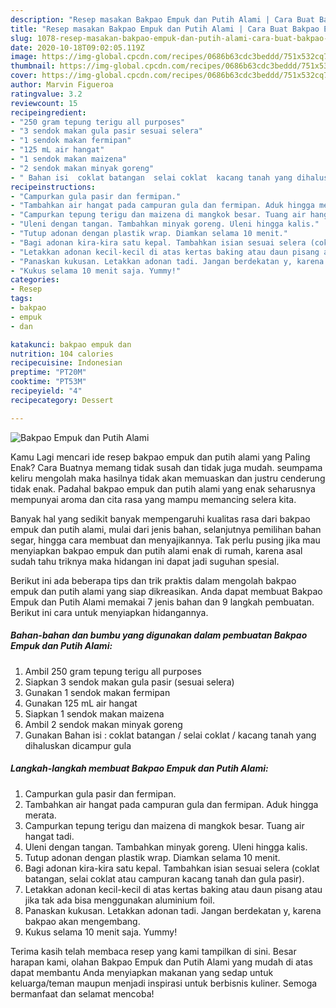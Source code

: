 ```yaml
---
description: "Resep masakan Bakpao Empuk dan Putih Alami | Cara Buat Bakpao Empuk dan Putih Alami Yang Enak Banget"
title: "Resep masakan Bakpao Empuk dan Putih Alami | Cara Buat Bakpao Empuk dan Putih Alami Yang Enak Banget"
slug: 1078-resep-masakan-bakpao-empuk-dan-putih-alami-cara-buat-bakpao-empuk-dan-putih-alami-yang-enak-banget
date: 2020-10-18T09:02:05.119Z
image: https://img-global.cpcdn.com/recipes/0686b63cdc3beddd/751x532cq70/bakpao-empuk-dan-putih-alami-foto-resep-utama.jpg
thumbnail: https://img-global.cpcdn.com/recipes/0686b63cdc3beddd/751x532cq70/bakpao-empuk-dan-putih-alami-foto-resep-utama.jpg
cover: https://img-global.cpcdn.com/recipes/0686b63cdc3beddd/751x532cq70/bakpao-empuk-dan-putih-alami-foto-resep-utama.jpg
author: Marvin Figueroa
ratingvalue: 3.2
reviewcount: 15
recipeingredient:
- "250 gram tepung terigu all purposes"
- "3 sendok makan gula pasir sesuai selera"
- "1 sendok makan fermipan"
- "125 mL air hangat"
- "1 sendok makan maizena"
- "2 sendok makan minyak goreng"
- " Bahan isi  coklat batangan  selai coklat  kacang tanah yang dihaluskan dicampur gula"
recipeinstructions:
- "Campurkan gula pasir dan fermipan."
- "Tambahkan air hangat pada campuran gula dan fermipan. Aduk hingga merata."
- "Campurkan tepung terigu dan maizena di mangkok besar. Tuang air hangat tadi."
- "Uleni dengan tangan. Tambahkan minyak goreng. Uleni hingga kalis."
- "Tutup adonan dengan plastik wrap. Diamkan selama 10 menit."
- "Bagi adonan kira-kira satu kepal. Tambahkan isian sesuai selera (coklat batangan, selai coklat atau campuran kacang tanah dan gula pasir)."
- "Letakkan adonan kecil-kecil di atas kertas baking atau daun pisang atau jika tak ada bisa menggunakan aluminium foil."
- "Panaskan kukusan. Letakkan adonan tadi. Jangan berdekatan y, karena bakpao akan mengembang."
- "Kukus selama 10 menit saja. Yummy!"
categories:
- Resep
tags:
- bakpao
- empuk
- dan

katakunci: bakpao empuk dan 
nutrition: 104 calories
recipecuisine: Indonesian
preptime: "PT20M"
cooktime: "PT53M"
recipeyield: "4"
recipecategory: Dessert

---
```



![Bakpao Empuk dan Putih Alami](https://img-global.cpcdn.com/recipes/0686b63cdc3beddd/751x532cq70/bakpao-empuk-dan-putih-alami-foto-resep-utama.jpg)

Kamu Lagi mencari ide resep bakpao empuk dan putih alami yang Paling Enak? Cara Buatnya memang tidak susah dan tidak juga mudah. seumpama keliru mengolah maka hasilnya tidak akan memuaskan dan justru cenderung tidak enak. Padahal bakpao empuk dan putih alami yang enak seharusnya mempunyai aroma dan cita rasa yang mampu memancing selera kita.

Banyak hal yang sedikit banyak mempengaruhi kualitas rasa dari bakpao empuk dan putih alami, mulai dari jenis bahan, selanjutnya pemilihan bahan segar, hingga cara membuat dan menyajikannya. Tak perlu pusing jika mau menyiapkan bakpao empuk dan putih alami enak di rumah, karena asal sudah tahu triknya maka hidangan ini dapat jadi suguhan spesial.




Berikut ini ada beberapa tips dan trik praktis dalam mengolah bakpao empuk dan putih alami yang siap dikreasikan. Anda dapat membuat Bakpao Empuk dan Putih Alami memakai 7 jenis bahan dan 9 langkah pembuatan. Berikut ini cara untuk menyiapkan hidangannya.

<!--inarticleads1-->

##### Bahan-bahan dan bumbu yang digunakan dalam pembuatan Bakpao Empuk dan Putih Alami:

1. Ambil 250 gram tepung terigu all purposes
1. Siapkan 3 sendok makan gula pasir (sesuai selera)
1. Gunakan 1 sendok makan fermipan
1. Gunakan 125 mL air hangat
1. Siapkan 1 sendok makan maizena
1. Ambil 2 sendok makan minyak goreng
1. Gunakan  Bahan isi : coklat batangan / selai coklat / kacang tanah yang dihaluskan dicampur gula




<!--inarticleads2-->

##### Langkah-langkah membuat Bakpao Empuk dan Putih Alami:

1. Campurkan gula pasir dan fermipan.
1. Tambahkan air hangat pada campuran gula dan fermipan. Aduk hingga merata.
1. Campurkan tepung terigu dan maizena di mangkok besar. Tuang air hangat tadi.
1. Uleni dengan tangan. Tambahkan minyak goreng. Uleni hingga kalis.
1. Tutup adonan dengan plastik wrap. Diamkan selama 10 menit.
1. Bagi adonan kira-kira satu kepal. Tambahkan isian sesuai selera (coklat batangan, selai coklat atau campuran kacang tanah dan gula pasir).
1. Letakkan adonan kecil-kecil di atas kertas baking atau daun pisang atau jika tak ada bisa menggunakan aluminium foil.
1. Panaskan kukusan. Letakkan adonan tadi. Jangan berdekatan y, karena bakpao akan mengembang.
1. Kukus selama 10 menit saja. Yummy!




Terima kasih telah membaca resep yang kami tampilkan di sini. Besar harapan kami, olahan Bakpao Empuk dan Putih Alami yang mudah di atas dapat membantu Anda menyiapkan makanan yang sedap untuk keluarga/teman maupun menjadi inspirasi untuk berbisnis kuliner. Semoga bermanfaat dan selamat mencoba!
